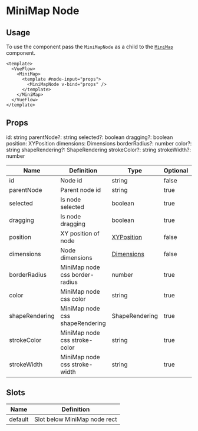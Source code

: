 # MiniMap Node

## Usage

To use the component pass the `MiniMapNode` as a child to the [`MiniMap`](/guide/components/minimap.html/) component.

```vue
<template>
  <VueFlow>
    <MiniMap>
      <template #node-input="props">
        <MiniMapNode v-bind="props" />
      </template>
    </MiniMap>
  </VueFlow>
</template>
```

## Props

id: string
parentNode?: string
selected?: boolean
dragging?: boolean
position: XYPosition
dimensions: Dimensions
borderRadius?: number
color?: string
shapeRendering?: ShapeRendering
strokeColor?: string
strokeWidth?: number

| Name           | Definition                      | Type                                                | Optional | Default |
|----------------|---------------------------------|-----------------------------------------------------|----------|---------|
| id             | Node id                         | string                                              | false    | -       |
| parentNode     | Parent node id                  | string                                              | true     | -       |
| selected       | Is node selected                | boolean                                             | true     | false   |
| dragging       | Is node dragging                | boolean                                             | true     | false   |
| position       | XY position of node             | [XYPosition](/typedocs/interfaces/XYPosition.html/) | false    | -       |
| dimensions     | Node dimensions                 | [Dimensions](/typedocs/interfaces/Dimensions.html/) | false    | -       |
| borderRadius   | MiniMap node css border-radius  | number                                              | true     | -       |
| color          | MiniMap node css color          | string                                              | true     | -       |
| shapeRendering | MiniMap node css shapeRendering | ShapeRendering                                      | true     | -       |
| strokeColor    | MiniMap node css stroke-color   | string                                              | true     | -       |
| strokeWidth    | MiniMap node css stroke-width   | string                                              | true     | -       |

## Slots

| Name    | Definition                   |
|---------|------------------------------|
| default | Slot below MiniMap node rect |
